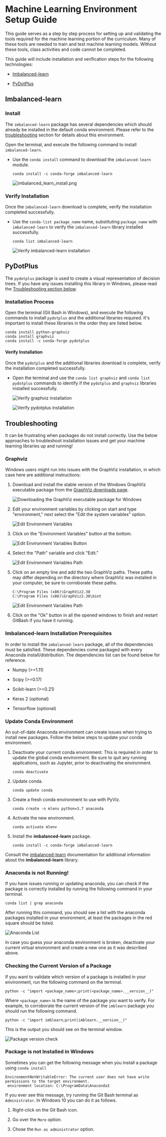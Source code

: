 # Machine Learning Environment Setup Guide

This guide serves as a step by step process for setting up and validating the tools required for the machine learning portion of the curriculum. Many of these tools are needed to train and test machine learning models. Without these tools, class activities and code cannot be completed.

This guide will include installation and verification steps for the following technologies:

* [Imbalanced-learn](#Imbalanced-learn)

* [PyDotPlus](#PyDotPlus)

## Imbalanced-learn

### Install

The `imbalanced-learn` package has several dependencies which should already be installed in the default conda environment. Please refer to the [troubleshooting](#Troubleshooting) section for details about this environment.

Open the terminal, and execute the following command to install `imbalanced-learn`.

* Use the `conda install` command to download the `imbalanced-learn` module.

  ```shell
  conda install -c conda-forge imbalanced-learn
  ```

  ![imbalanced_learn_install.png](Images/imbalanced_learn_install.png)

### Verify Installation

Once the `imbalanced-learn` download is complete, verify the installation completed successfully.

* Use the `conda-list package_name` name, substituting `package_name` with `imbalanced-learn` to verify the `imbalanced-learn` library installed successfully.

  ```shell
  conda list imbalanced-learn
  ```

  ![Verify imbalanced-learn installation](Images/imbalanced_learn_verify.png)

## PyDotPlus

The `pydotplus` package is used to create a visual representation of decision trees. If you have any issues installing this library in Windows, please read the [Troubleshooting section below](#Troubleshooting).

### Installation Process

Open the terminal (Git Bash in Windows), and execute the following commands to install `pydotplus` and the additional libraries required. It's important to install these libraries in the order they are listed below.

```shell
conda install python-graphviz
conda install graphviz
conda install -c conda-forge pydotplus
```

#### Verify Installation

Once the `pydotplus` and the additional libraries download is complete, verify the installation completed successfully.

* Open the terminal and use the `conda list graphviz` and `conda list pydotplus` commands to identify if the `pydotplus` and `graphviz` libraries installed successfully.

  ![Verify graphviz installation](Images/graphviz-verify.png)

  ![Verify pydotplus installation](Images/pydotplus-verify.png)


## Troubleshooting

It can be frustrating when packages do not install correctly. Use the below approaches to troubleshoot installation issues and get your machine learning libraries up and running!

### Graphviz

Windows users might run into issues with the GraphViz installation, in which case here are additional instructions:

1. Download and install the stable version of the Windows GraphViz executable package from the [GraphViz downloads page](https://www.graphviz.org/download/).

   ![Downloading the GraphViz executable package for Windows](Images/graphviz_win_app.gif)

2. Edit your environment variables by clicking on start and type "environment," next select the "Edit the system variables" option.

    ![Edit Environment Variables](Images/edit-system-var-win.gif)

3. Click on the "Environment Variables" button at the bottom.

    ![Edit Environment Variables Button](Images/graphvizev.png)

4. Select the "Path" variable and click "Edit."

    ![Edit Environment Variables Path](Images/graphvizev2.png)

5. Click on an empty line and add the two GraphViz paths. These paths may differ depending on the directory where GraphViz was installed in your computer, be sure to corroborate these paths.

    ```text
    C:\Program Files (x86)\GraphViz2.38
    C:\Program Files (x86)\GraphViz2.38\bint
    ```

    ![Edit Environment Variables Path](Images/graphvizev3.png)

6. Click on the "Ok" button in all the opened windows to finish and restart GitBash if you have it running.

### Imbalanced-learn Installation Prerequisites

In order to install the `imbalanced-learn` package, all of the dependencies must be satisfied. These dependencies come packaged with every Anaconda install/distribution. The dependencies list can be found below for reference.

* Numpy (>=1.11)

* Scipy (>=0.17)

* Scikit-learn (>=0.21)

* Keras 2 (optional)

* Tensorflow (optional)

### Update Conda Environment

An out-of-date Anaconda environment can create issues when trying to install new packages. Follow the below steps to update your conda environment.

1. Deactivate your current conda environment. This is required in order to update the global conda environment. Be sure to quit any running applications, such as Jupyter, prior to deactivating the environment.

    ```shell
    conda deactivate
    ```

2. Update conda.

    ```shell
    conda update conda
    ```

3. Create a fresh conda environment to use with PyViz.

    ```shell
    conda create -n mlenv python=3.7 anaconda
    ```

4. Activate the new environment.

    ```shell
    conda activate mlenv
    ```

5. Install the **imbalanced-learn** package.

    ```shell
    conda install -c conda-forge imbalanced-learn
    ```

Consult the [imbalanced-learn](https://imbalanced-learn.readthedocs.io/en/stable/) documentation for additional information about the **imbalanced-learn** library.

### Anaconda is not Running!

If you have issues running or updating anaconda, you can check if the package is correctly installed by running the following command in your terminal.

```shell
conda list | grep anaconda
```

After running this command, you should see a list with the anaconda packages installed in your environment, at least the packages in the red square should be listed.

![Anaconda List](Images/anaconda-env-list.png)

In case you guess your anaconda environment is broken, deactivate your current virtual environment and create a new one as it was described above.

### Checking the Current Version of a Package

If you want to validate which version of a package is installed in your environment, run the following command on the terminal.

```shell
python -c "import <package_name>;print(<package_name>.__version__)"
```

Where `<package_name>` is the name of the package you want to verify. For example, to corroborate the current version of the `imblearn` package you should run the following command.

```shell
python -c "import imblearn;print(imblearn.__version__)"
```

This is the output you should see on the terminal window.

![Package version check](Images/package-version.png)


### Package is not Installed in Windows

Sometimes you can get the following message when you install a package using `conda install`

```shell
EnvironmentNotWritableError: The current user does not have write permissions to the target environment.
 environment location: C:\ProgramData\Anaconda3
```

If you ever see this message, try running the Git Bash terminal as `Administrator`. In Windows 10 you can do it as follows.

1. Right-click on the Git Bash icon.

2. Go over the `More` option.

3. Chose the `Run as administrator` option.
